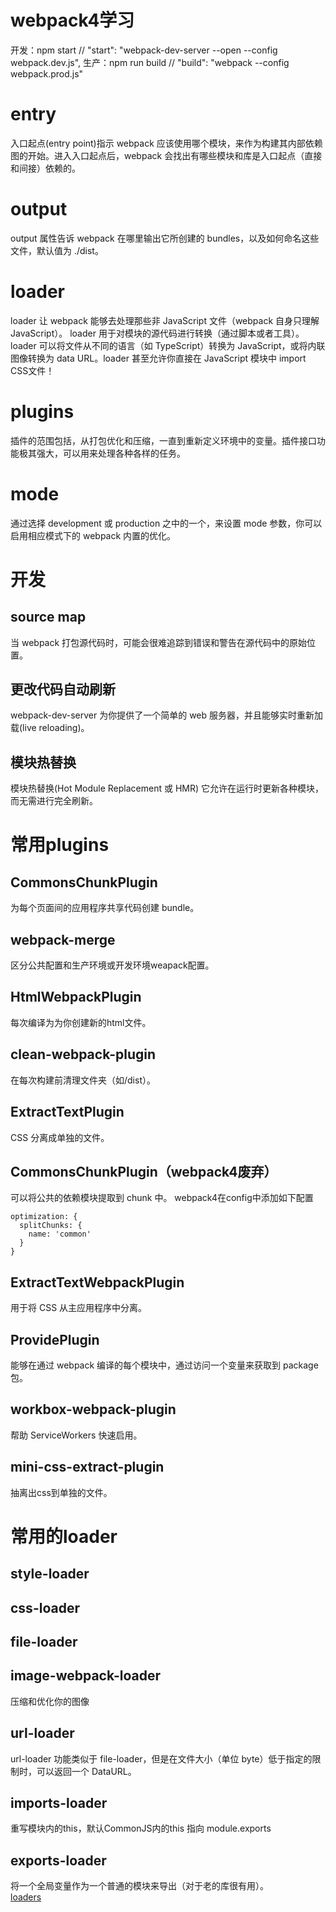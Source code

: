 # webpack4学习
开发：npm start // "start": "webpack-dev-server --open --config webpack.dev.js",
生产：npm run build // "build": "webpack --config webpack.prod.js"

# entry
入口起点(entry point)指示 webpack 应该使用哪个模块，来作为构建其内部依赖图的开始。进入入口起点后，webpack 会找出有哪些模块和库是入口起点（直接和间接）依赖的。
# output
output 属性告诉 webpack 在哪里输出它所创建的 bundles，以及如何命名这些文件，默认值为 ./dist。
# loader
loader 让 webpack 能够去处理那些非 JavaScript 文件（webpack 自身只理解 JavaScript）。
loader 用于对模块的源代码进行转换（通过脚本或者工具）。
loader 可以将文件从不同的语言（如 TypeScript）转换为 JavaScript，或将内联图像转换为 data URL。loader 甚至允许你直接在 JavaScript 模块中 import CSS文件！
# plugins
插件的范围包括，从打包优化和压缩，一直到重新定义环境中的变量。插件接口功能极其强大，可以用来处理各种各样的任务。
# mode
通过选择 development 或 production 之中的一个，来设置 mode 参数，你可以启用相应模式下的 webpack 内置的优化。
# 开发
##  source map
当 webpack 打包源代码时，可能会很难追踪到错误和警告在源代码中的原始位置。
##  更改代码自动刷新
webpack-dev-server 为你提供了一个简单的 web 服务器，并且能够实时重新加载(live reloading)。
##  模块热替换
模块热替换(Hot Module Replacement 或 HMR)
它允许在运行时更新各种模块，而无需进行完全刷新。

# 常用plugins
##  CommonsChunkPlugin 
为每个页面间的应用程序共享代码创建 bundle。
##  webpack-merge
区分公共配置和生产环境或开发环境weapack配置。
##  HtmlWebpackPlugin
每次编译为为你创建新的html文件。
##  clean-webpack-plugin
在每次构建前清理文件夹（如/dist）。
##  ExtractTextPlugin
CSS 分离成单独的文件。
##  CommonsChunkPlugin（webpack4废弃）
可以将公共的依赖模块提取到 chunk 中。
webpack4在config中添加如下配置
```
optimization: {
  splitChunks: {
    name: 'common'
  }
}
```
##  ExtractTextWebpackPlugin
用于将 CSS 从主应用程序中分离。
##  ProvidePlugin 
能够在通过 webpack 编译的每个模块中，通过访问一个变量来获取到 package 包。
## workbox-webpack-plugin
帮助 ServiceWorkers 快速启用。
## mini-css-extract-plugin
抽离出css到单独的文件。

# 常用的loader
##  style-loader
##  css-loader
##  file-loader
##  image-webpack-loader
压缩和优化你的图像
##  url-loader
url-loader 功能类似于 file-loader，但是在文件大小（单位 byte）低于指定的限制时，可以返回一个 DataURL。
##  imports-loader
重写模块内的this，默认CommonJS内的this 指向 module.exports
##  exports-loader
将一个全局变量作为一个普通的模块来导出（对于老的库很有用）。
<br/>
[loaders](https://www.webpackjs.com/loaders/)
